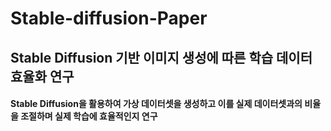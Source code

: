 # Stable-diffusion-Paper

Stable Diffusion 기반 이미지 생성에 따른 학습 데이터 효율화 연구
-----------------------------------------------------------------
#### Stable Diffusion을 활용하여 가상 데이터셋을 생성하고 이를 실제 데이터셋과의 비율을 조절하며 실제 학습에 효율적인지 연구
